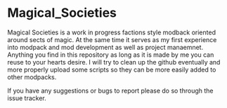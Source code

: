 # Magical_Societies
Magical Societies is a work in progress factions style modback oriented around sects of magic. At the same time it serves as my first experience into modpack and mod development as well as project manaemnet. Anything you find in this repository as long as it is made by me you can reuse to your hearts desire. I will try to clean up the github eventually and more properly upload some scripts so they can be more easily added to other modpacks.

If you have any suggestions or bugs to report please do so through the issue tracker.
